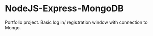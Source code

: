 # NodeJS-Express-MongoDB
Portfolio project. Basic log in/ registration window with connection to Mongo. 
